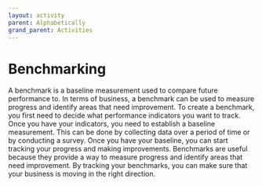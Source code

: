 ```yaml
---
layout: activity
parent: Alphabetically
grand_parent: Activities
---
```

# Benchmarking
A benchmark is a baseline measurement used to compare future performance to. In terms of business, a benchmark can be used to measure progress and identify areas that need improvement. To create a benchmark, you first need to decide what performance indicators you want to track. Once you have your indicators, you need to establish a baseline measurement. This can be done by collecting data over a period of time or by conducting a survey. Once you have your baseline, you can start tracking your progress and making improvements. Benchmarks are useful because they provide a way to measure progress and identify areas that need improvement. By tracking your benchmarks, you can make sure that your business is moving in the right direction.